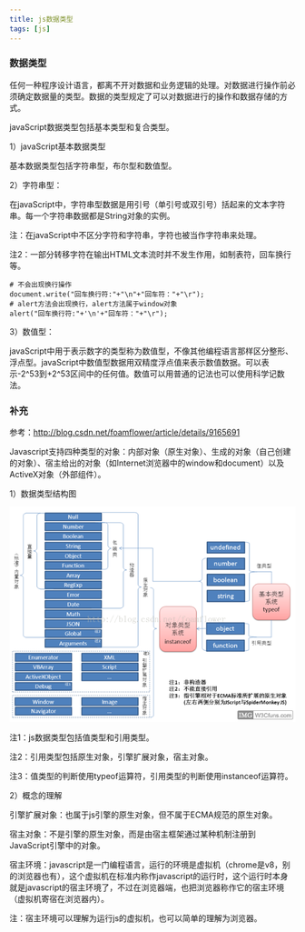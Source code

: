 ```yaml
---
title: js数据类型
tags: [js]
---
```


### 数据类型

任何一种程序设计语言，都离不开对数据和业务逻辑的处理。对数据进行操作前必须确定数据量的类型。数据的类型规定了可以对数据进行的操作和数据存储的方式。

javaScript数据类型包括基本类型和复合类型。

1）javaScript基本数据类型

基本数据类型包括字符串型，布尔型和数值型。

2）字符串型：

在javaScript中，字符串型数据是用引号（单引号或双引号）括起来的文本字符串。每一个字符串数据都是String对象的实例。

注：在javaScript中不区分字符和字符串，字符也被当作字符串来处理。

注2：一部分转移字符在输出HTML文本流时并不发生作用，如制表符，回车换行等。

```
# 不会出现换行操作
document.write("回车换行符:"+"\n"+"回车符："+"\r");
# alert方法会出现换行，alert方法属于window对象
alert("回车换行符:"+'\n'+"回车符："+"\r");
```

3）数值型：

javaScript中用于表示数字的类型称为数值型，不像其他编程语言那样区分整形、浮点型。javaScript中数值型数据用双精度浮点值来表示数值数据。可以表示-2^53到+2^53区间中的任何值。数值可以用普通的记法也可以使用科学记数法。

### 补充


参考：http://blog.csdn.net/foamflower/article/details/9165691

Javascript支持四种类型的对象：内部对象（原生对象）、生成的对象（自己创建的对象）、宿主给出的对象（如Internet浏览器中的window和document）以及ActiveX对象（外部组件）。

1）数据类型结构图

![](/images/js/base/type/datatype.png)

注1：js数据类型包括值类型和引用类型。

注2：引用类型包括原生对象，引擎扩展对象，宿主对象。

注3：值类型的判断使用typeof运算符，引用类型的判断使用instanceof运算符。

2）概念的理解

引擎扩展对象：也属于js引擎的原生对象，但不属于ECMA规范的原生对象。

宿主对象：不是引擎的原生对象，而是由宿主框架通过某种机制注册到JavaScript引擎中的对象。

宿主环境：javascript是一门编程语言，运行的环境是虚拟机（chrome是v8，别的浏览器也有），这个虚拟机在标准内称作javascript的运行时，这个运行时本身就是javascript的宿主环境了，不过在浏览器端，也把浏览器称作它的宿主环境（虚拟机寄宿在浏览器内）。

注：宿主环境可以理解为运行js的虚拟机，也可以简单的理解为浏览器。
